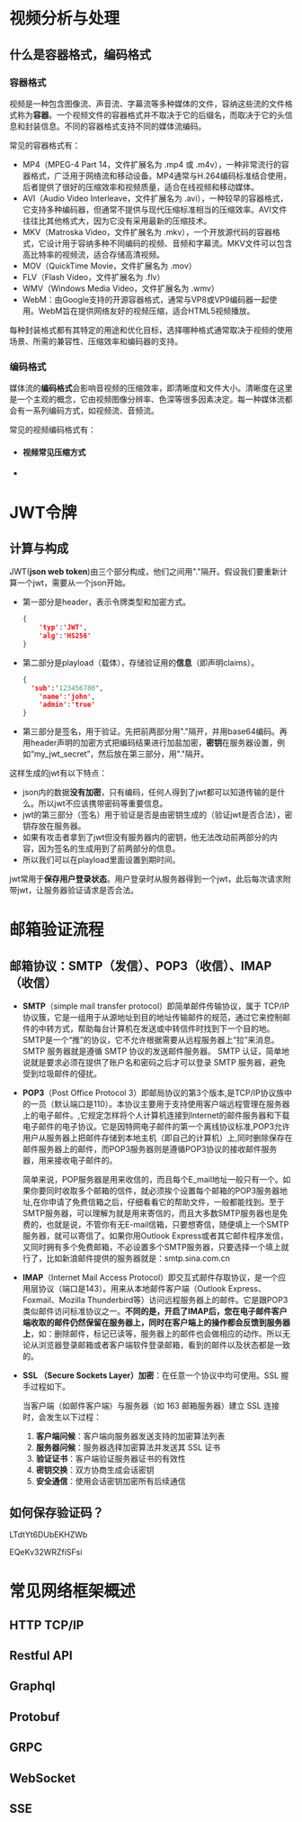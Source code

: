 # 视频分析与处理

## 什么是容器格式，编码格式

### 容器格式

视频是一种包含图像流、声音流、字幕流等多种媒体的文件，容纳这些流的文件格式称为**容器**。一个视频文件的容器格式并不取决于它的后缀名，而取决于它的头信息和封装信息。不同的容器格式支持不同的媒体流编码。

常见的容器格式有：
- MP4（MPEG-4 Part 14，文件扩展名为 .mp4 或 .m4v），一种非常流行的容器格式，广泛用于网络流和移动设备。MP4通常与H.264编码标准结合使用，后者提供了很好的压缩效率和视频质量，适合在线视频和移动媒体。
- AVI（Audio Video Interleave，文件扩展名为 .avi），一种较早的容器格式，它支持多种编码器，但通常不提供与现代压缩标准相当的压缩效率。AVI文件往往比其他格式大，因为它没有采用最新的压缩技术。
- MKV（Matroska Video，文件扩展名为 .mkv），一个开放源代码的容器格式，它设计用于容纳多种不同编码的视频、音频和字幕流。MKV文件可以包含高比特率的视频流，适合存储高清视频。
- MOV（QuickTime Movie，文件扩展名为 .mov）
- FLV（Flash Video，文件扩展名为 .flv）
- WMV（Windows Media Video，文件扩展名为 .wmv）
- WebM：由Google支持的开源容器格式，通常与VP8或VP9编码器一起使用。WebM旨在提供网络友好的视频压缩，适合HTML5视频播放。

每种封装格式都有其特定的用途和优化目标，选择哪种格式通常取决于视频的使用场景、所需的兼容性、压缩效率和编码器的支持。

### 编码格式

媒体流的**编码格式**会影响音视频的压缩效率，即清晰度和文件大小。清晰度在这里是一个主观的概念，它由视频图像分辨率、色深等很多因素决定。每一种媒体流都会有一系列编码方式，如视频流、音频流。

常见的视频编码格式有：


- #### 视频常见压缩方式
- ####



# JWT令牌

## 计算与构成

JWT(**json web token**)由三个部分构成，他们之间用"."隔开。假设我们要重新计算一个jwt，需要从一个json开始。

- 第一部分是header，表示令牌类型和加密方式。

  ```json
  {
      'typ':'JWT',
      'alg':'HS256'
  }
  ```

- 第二部分是playload（载体），存储验证用的**信息**（即声明claims）。

  ```json
  {
  	'sub':'123456780',
      'name':'john',
      'admin':'true'
  }
  ```

- 第三部分是签名，用于验证。先把前两部分用"."隔开，并用base64编码。再用header声明的加密方式把编码结果进行加盐加密，**密钥**在服务器设置，例如“my_jwt_secret”，然后放在第三部分，用"."隔开。

这样生成的jwt有以下特点：

- json内的数据**没有加密**，只有编码，任何人得到了jwt都可以知道传输的是什么。所以jwt不应该携带密码等重要信息。
- jwt的第三部分（签名）用于验证是否是由密钥生成的（验证jwt是否合法），密钥存放在服务器。
- 如果有攻击者拿到了jwt但没有服务器内的密钥，他无法改动前两部分的内容，因为签名的生成用到了前两部分的信息。
- 所以我们可以在playload里面设置到期时间。

jwt常用于**保存用户登录状态**。用户登录时从服务器得到一个jwt，此后每次请求附带jwt，让服务器验证请求是否合法。



# 邮箱验证流程

## 邮箱协议：SMTP（发信）、POP3（收信）、IMAP（收信）

- **SMTP**（simple mail transfer protocol）即简单邮件传输协议，属于 TCP/IP 协议簇，它是一组用于从源地址到目的地址传输邮件的规范，通过它来控制邮件的中转方式，帮助每台计算机在发送或中转信件时找到下一个目的地。SMTP是一个“推”的协议，它不允许根据需要从远程服务器上“拉”来消息。SMTP 服务器就是遵循 SMTP 协议的发送邮件服务器。
  SMTP 认证，简单地说就是要求必须在提供了账户名和密码之后才可以登录 SMTP 服务器，避免受到垃圾邮件的侵扰。

- **POP3**（Post Office Protocol 3）即邮局协议的第3个版本,是TCP/IP协议族中的一员（默认端口是110）。本协议主要用于支持使用客户端远程管理在服务器上的电子邮件。,它规定怎样将个人计算机连接到Internet的邮件服务器和下载电子邮件的电子协议。它是因特网电子邮件的第一个离线协议标准,POP3允许用户从服务器上把邮件存储到本地主机（即自己的计算机）上,同时删除保存在邮件服务器上的邮件，而POP3服务器则是遵循POP3协议的接收邮件服务器，用来接收电子邮件的。

  简单来说，POP服务器是用来收信的，而且每个E_mail地址一般只有一个。如果你要同时收取多个邮箱的信件，就必须挨个设置每个邮箱的POP3服务器地址,在你申请了免费信箱之后，仔细看看它的帮助文件，一般都能找到。至于SMTP服务器，可以理解为就是用来寄信的，而且大多数SMTP服务器也是免费的，也就是说，不管你有无E-mail信箱，只要想寄信，随便填上一个SMTP服务器，就可以寄信了。如果你用Outlook Express或者其它邮件程序发信，又同时拥有多个免费邮箱，不必设置多个SMTP服务器，只要选择一个填上就行了，比如新浪邮件提供的服务器就是：smtp.sina.com.cn

- **IMAP**（Internet Mail Access Protocol）即交互式邮件存取协议，是一个应用层协议（端口是143）。用来从本地邮件客户端（Outlook Express、Foxmail、Mozilla Thunderbird等）访问远程服务器上的邮件。它是跟POP3类似邮件访问标准协议之一。**不同的是，开启了IMAP后，您在电子邮件客户端收取的邮件仍然保留在服务器上，同时在客户端上的操作都会反馈到服务器上**，如：删除邮件，标记已读等，服务器上的邮件也会做相应的动作。所以无论从浏览器登录邮箱或者客户端软件登录邮箱，看到的邮件以及状态都是一致的。

- **SSL （Secure Sockets Layer）加密**：在任意一个协议中均可使用。SSL 握手过程如下。

  当客户端（如邮件客户端）与服务器（如 163 邮箱服务器）建立 SSL 连接时，会发生以下过程：

  1. **客户端问候**：客户端向服务器发送支持的加密算法列表
  2. **服务器问候**：服务器选择加密算法并发送其 SSL 证书
  3. **验证证书**：客户端验证服务器证书的有效性
  4. **密钥交换**：双方协商生成会话密钥
  5. **安全通信**：使用会话密钥加密所有后续通信

## 如何保存验证码？

LTdtYt6DUbEKHZWb

EQeKv32WRZfiSFsi



# 常见网络框架概述

## HTTP TCP/IP

## Restful API

## Graphql

## Protobuf

## GRPC

## WebSocket

## SSE

